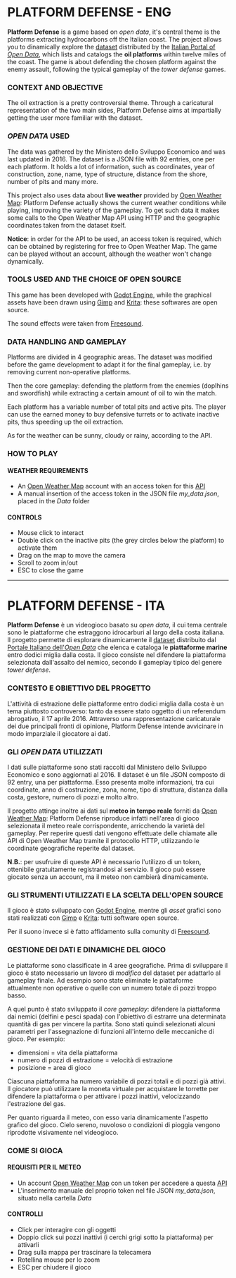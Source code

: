 # PLATFORM DEFENSE - ENG

**Platform Defense** is a game based on *open data*, it's central theme is the platforms extracting hydrocarbons off the Italian coast.
The project allows you to dinamically explore the [dataset](http://www.datiopen.it/it/opendata/Elenco_piattaforme_marine_entro_12_miglia_dalla_costa) distributed by the [Italian Portal of *Open Data*](https://www.datiopen.it), which lists and catalogs the **oil platforms** within twelve miles of the coast.
The game is about defending the chosen platform against the enemy assault, following the typical gameplay of the *tower defense* games.

### CONTEXT AND OBJECTIVE
The oil extraction is a pretty controversial theme. Through a caricatural representation of the two main sides, Platform Defense aims at impartially getting the user more familiar with the dataset.

### *OPEN DATA* USED
The data was gathered by the Ministero dello Sviluppo Economico and was last updated in 2016. The dataset is a JSON file with 92 entries, one per each platform. It holds a lot of information, such as coordinates, year of construction, zone, name, type of structure, distance from the shore, number of pits and many more.

This project also uses data about **live weather** provided by [Open Weather Map](https://openweathermap.org/current): Platform Defense actually shows the current weather conditions while playing, improving the variety of the gameplay.
To get such data it makes some calls to the Open Weather Map API using HTTP and the geographic coordinates taken from the dataset itself.

**Notice**: in order for the API to be used, an access token is required, which can be obtained by registering for free to Open Weather Map. The game can be played without an account, although the weather won't change dynamically.

### TOOLS USED AND THE CHOICE OF OPEN SOURCE
This game has been developed with [Godot Engine](https://godotengine.org/), while the graphical assets have been drawn using [Gimp](https://www.gimp.org/) and [Krita](https://krita.org/en/): these softwares are open source.

The sound effects were taken from [Freesound](http://www.freesound.org).

### DATA HANDLING AND GAMEPLAY
Platforms are divided in 4 geographic areas. The dataset was modified before the game development to adapt it for the final gameplay, i.e. by removing current non-operative platforms.

Then the core gameplay: defending the platform from the enemies (doplhins and swordfish) while extracting a certain amount of oil to win the match.

Each platform has a variable number of total pits and active pits. The player can use the earned money to buy defensive turrets or to activate inactive pits, thus speeding up the oil extraction.

As for the weather can be sunny, cloudy or rainy, according to the API.

### HOW TO PLAY
#### WEATHER REQUIREMENTS
- An [Open Weather Map](https://openweathermap.org/) account with an access token for this [API](https://openweathermap.org/current)
- A manual insertion of the access token in the JSON file *my_data.json*, placed in the *Data* folder

#### CONTROLS
- Mouse click to interact
- Double click on the inactive pits (the grey circles below the platform) to activate them
- Drag on the map to move the camera
- Scroll to zoom in/out
- ESC to close the game

***

# PLATFORM DEFENSE - ITA

**Platform Defense** è un videogioco basato su *open data*, il cui tema centrale sono le piattaforme che estraggono idrocarburi al largo della costa italiana. 
Il progetto permette di esplorare dinamicamente il [dataset](http://www.datiopen.it/it/opendata/Elenco_piattaforme_marine_entro_12_miglia_dalla_costa) distribuito dal [Portale Italiano dell'*Open Data*](https://www.datiopen.it) che elenca e cataloga le **piattaforme marine** entro dodici miglia dalla costa. 
Il gioco consiste nel difendere la piattaforma selezionata dall'assalto del nemico, secondo il gameplay tipico del genere *tower defense*.

### CONTESTO E OBIETTIVO DEL PROGETTO
L'attività di estrazione delle piattaforme entro dodici miglia dalla costa è un tema piuttosto controverso: tanto da essere stato oggetto di un referendum abrogativo, il 17 aprile 2016. Attraverso una rappresentazione caricaturale dei due principali fronti di opinione, Platform Defense intende avvicinare in modo imparziale il giocatore ai dati.

### GLI *OPEN DATA* UTILIZZATI
I dati sulle piattaforme sono stati raccolti dal Ministero dello Sviluppo Economico e sono aggiornati al 2016. 
Il dataset è un file JSON composto di 92 entry, una per piattaforma. Esso presenta molte informazioni, tra cui coordinate, anno di costruzione, zona, nome, tipo di struttura, distanza dalla costa, gestore, numero di pozzi e molto altro.

Il progetto attinge inoltre ai dati sul **meteo in tempo reale** forniti da [Open Weather Map](https://openweathermap.org/current): Platform Defense riproduce infatti nell'area di gioco selezionata il meteo reale corrispondente, arricchendo la varietà del gameplay.
Per reperire questi dati vengono effettuate delle chiamate alle API di Open Weather Map tramite il protocollo HTTP, utilizzando le coordinate geografiche reperite dal dataset.

**N.B.**: per usufruire di queste API è necessario l'utilizzo di un token, ottenibile gratuitamente registrandosi al servizio. Il gioco può essere giocato senza un account, ma il meteo non cambierà dinamicamente.

### GLI STRUMENTI UTILIZZATI E LA SCELTA DELL'OPEN SOURCE
Il gioco è stato sviluppato con [Godot Engine](https://godotengine.org/), mentre gli *asset* grafici sono stati realizzati con [Gimp](https://www.gimp.org/) e [Krita](https://krita.org/en/): tutti software open source.

Per il suono invece si è fatto affidamento sulla comunity di [Freesound](http://www.freesound.org).

### GESTIONE DEI DATI E DINAMICHE DEL GIOCO
Le piattaforme sono classificate in 4 aree geografiche. Prima di sviluppare il gioco è stato necessario un lavoro di *modifica* del dataset per adattarlo al gameplay finale. Ad esempio sono state eliminate le piattaforme attualmente non operative o quelle con un numero totale di pozzi troppo basso.

A quel punto è stato sviluppato il *core gameplay*: difendere la piattaforma dai nemici (delfini e pesci spada) con l'obiettivo di estrarre una determinata quantità di gas per vincere la partita. Sono stati quindi selezionati alcuni parametri per l'assegnazione di funzioni all'interno delle meccaniche di gioco. Per esempio:
- dimensioni = vita della piattaforma
- numero di pozzi di estrazione = velocità di estrazione
- posizione = area di gioco

Ciascuna piattaforma ha numero variabile di pozzi totali e di pozzi già attivi. Il giocatore può utilizzare la moneta virtuale per acquistare le torrette per difendere la piattaforma o per attivare i pozzi inattivi, velocizzando l'estrazione del gas.

Per quanto riguarda il meteo, con esso varia dinamicamente l'aspetto grafico del gioco. Cielo sereno, nuvoloso o condizioni di pioggia vengono riprodotte visivamente nel videogioco.

### COME SI GIOCA
#### REQUISITI PER IL METEO
- Un account [Open Weather Map](https://openweathermap.org/) con un token per accedere a questa [API](https://openweathermap.org/current)
- L'inserimento manuale del proprio token nel file JSON *my_data.json*, situato nella cartella *Data*
#### CONTROLLI
- Click per interagire con gli oggetti
- Doppio click sui pozzi inattivi (i cerchi grigi sotto la piattaforma) per attivarli
- Drag sulla mappa per trascinare la telecamera
- Rotellina mouse per lo zoom
- ESC per chiudere il gioco
